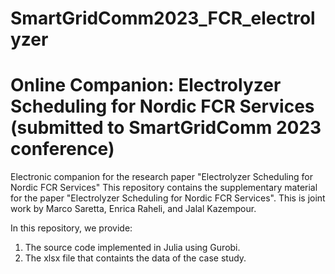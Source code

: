 # SmartGridComm2023_FCR_electrolyzer
# Online Companion: Electrolyzer Scheduling for Nordic FCR Services (submitted to SmartGridComm 2023 conference)

Electronic companion for the research paper "Electrolyzer Scheduling for Nordic FCR Services"
This repository contains the supplementary material for the paper "Electrolyzer Scheduling for Nordic FCR Services". 
This is joint work by Marco Saretta, Enrica Raheli, and Jalal Kazempour.

In this repository, we provide:
   1. The source code implemented in Julia using Gurobi.
   2. The xlsx file that containts the data of the case study.
